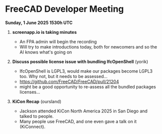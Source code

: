 # FreeCAD Developer Meeting

**Sunday, 1 June 2025 1530h UTC**

1. **screenapp.io is taking minutes**
   - An FPA admin will begin the recording
   - Will try to make introductions today, both for newcomers and so the AI knows what's going on

2. **Discuss possible license issue with bundling IfcOpenShell** (yorik)
    - IfcOpenShell is LGPL3, would make our packages become LGPL3 too. Why not, but it needs to be assessed...
    - https://github.com/FreeCAD/FreeCAD/pull/21204
    - might be a good opportunity to re-assess all the bundled packages licenses...

3. **KiCon Recap** (oursland)
   - Jackson attended KiCon North America 2025 in San Diego and talked to people.
   - Many people use FreeCAD, and one even gave a talk on it (KiConnect).
